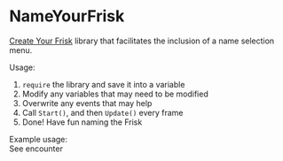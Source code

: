 # NameYourFrisk
 [Create Your Frisk](https://github.com/RhenaudTheLukark/CreateYourFrisk) library that facilitates the inclusion of a name selection menu.  

 Usage:  
 1. `require` the library and save it into a variable  
 2. Modify any variables that may need to be modified  
 3. Overwrite any events that may help  
 4. Call `Start()`, and then `Update()` every frame  
 5. Done! Have fun naming the Frisk  

 Example usage:  
 See encounter
